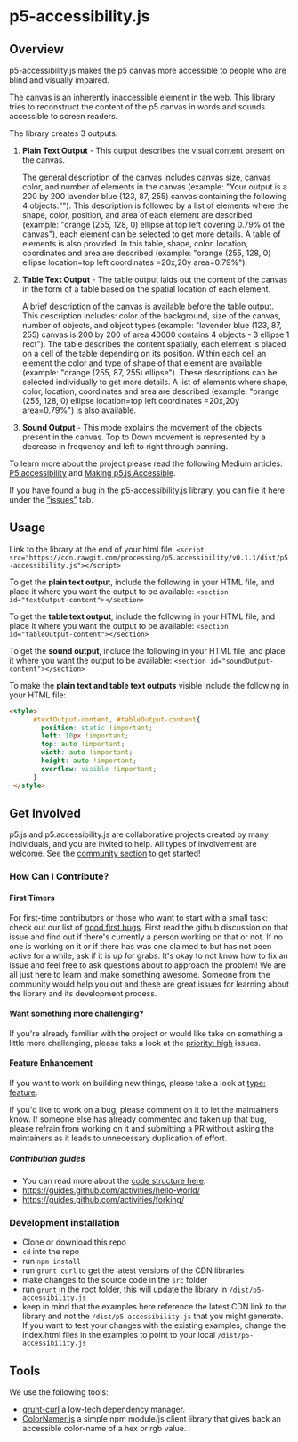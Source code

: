 # p5-accessibility.js

## Overview

p5-accessibility.js makes the p5 canvas more accessible to people who are blind and visually impaired.

The canvas is an inherently inaccessible element in the web. This library tries to reconstruct the content of the p5 canvas in words and sounds accessible to screen readers.

The library creates 3 outputs:

1.  **Plain Text Output** - This output describes the visual content present on the canvas.

      The general description of the canvas includes canvas size, canvas color, and number of elements in the canvas          (example: "Your output is a 200 by 200 lavender blue (123, 87, 255) canvas containing the following 4 objects:""). This description is followed by a list of elements where the shape, color, position, and area of each element are described (example: "orange (255, 128, 0) ellipse at top left covering 0.79% of the canvas"), each element can be selected to get more details. A table of elements is also provided. In this table, shape, color, location, coordinates and area are described (example: "orange (255, 128, 0) ellipse location=top left coordinates =20x,20y area=0.79%").

2.  **Table Text Output** - The table output laids out the content of the canvas in the form of a table based on the spatial location of each element.

      A brief description of the canvas is available before the table output. This description includes: color of the background, size of the canvas, number of objects, and object types (example: "lavender blue (123, 87, 255) canvas is 200 by 200 of area 40000 contains 4 objects - 3 ellipse 1 rect"). The table describes the content spatially, each element is placed on a cell of the table depending on its position. Within each cell an element the color and type of shape of that element are available (example: "orange (255, 87, 255) ellipse"). These descriptions can be selected individually to get more details. A list of elements where shape, color, location, coordinates and area are described (example: "orange (255, 128, 0) ellipse location=top left coordinates =20x,20y area=0.79%") is also available.

3.  **Sound Output** - This mode explains the movement of the objects present in the canvas. Top to Down movement is represented by a decrease in frequency and left to right through panning.

To learn more about the project please read the following Medium articles: [P5 accessibility](https://medium.com/processing-foundation/p5-accessibility-115d84535fa8) and [Making p5.js Accessible](https://medium.com/processing-foundation/making-p5-js-accessible-e2ce366e05a0).

If you have found a bug in the p5-accessibility.js library, you can file it here under the [“issues”](https://github.com/processing/p5.accessibility/issues) tab.

## Usage

Link to the library at the end of your html file:
`<script src="https://cdn.rawgit.com/processing/p5.accessibility/v0.1.1/dist/p5-accessibility.js"></script>`

To get the **plain text output**, include the following in your HTML file, and place it where you want the output to be available:
`<section id="textOutput-content"></section>`

To get the **table text output**, include the following in your HTML file, and place it where you want the output to be available:
`<section id="tableOutput-content"></section>`

To get the **sound output**, include the following in your HTML file, and place it where you want the output to be available:
`<section id="soundOutput-content"></section>`

To make the **plain text and table text outputs** visible include the following in your HTML file:

```html
<style>
      #textOutput-content, #tableOutput-content{
        position: static !important;
        left: 10px !important;
        top: auto !important;
        width: auto !important;
        height: auto !important;
        overflow: visible !important;
      }
 </style>
```

## Get Involved

p5.js and p5.accessibility.js are collaborative projects created by many individuals, and you are invited to help. All types of involvement are welcome. See the [community section](https://p5js.org/community/) to get started!

### How Can I Contribute?

#### First Timers

For first-time contributors or those who want to start with a small task: check out our list of [good first bugs](https://github.com/processing/p5.accessibility/issues?q=is%3Aopen+is%3Aissue+label%3A%22good+first+issue%22). First read the github discussion on that issue and find out if there's currently a person working on that or not. If no one is working on it or if there has was one claimed to but has not been active for a while, ask if it is up for grabs. It's okay to not know how to fix an issue and feel free to ask questions about to approach the problem! We are all just here to learn and make something awesome. Someone from the community would help you out and these are great issues for learning about the library and its development process.

#### Want something more challenging?

If you're already familiar with the project or would like take on something a little more challenging, please take a look at the [priority: high](https://github.com/processing/p5.accessibility/issues?q=is%3Aopen+is%3Aissue+label%3A%22priority%3A+high%22) issues.

#### Feature Enhancement

If you want to work on building new things, please take a look at [type: feature](https://github.com/processing/p5.accessibility/issues?q=is%3Aopen+is%3Aissue+label%3A%22type%3A+feature%22).

If you'd like to work on a bug, please comment on it to let the maintainers know. If someone else has already commented and taken up that bug, please refrain from working on it and submitting a PR without asking the maintainers as it leads to unnecessary duplication of effort.

##### Contribution guides

* You can read more about the [code structure here](https://github.com/processing/p5.accessibility/blob/master/CodeStructure.md).
* https://guides.github.com/activities/hello-world/
* https://guides.github.com/activities/forking/

### Development installation

* Clone or download this repo
* `cd` into the repo
* run `npm install`
* run `grunt curl` to get the latest versions of the CDN libraries
* make changes to the source code in the `src` folder
* run `grunt` in the root folder, this will update the library in `/dist/p5-accessibility.js`
* keep in mind that the examples here reference the latest CDN link to the library and not the `/dist/p5-accessibility.js` that you might generate. If you want to test your changes with the existing examples, change the index.html files in the examples to point to your local `/dist/p5-accessibility.js`

## Tools

We use the following tools:

* [grunt-curl](https://github.com/twolfson/grunt-curl) a low-tech dependency manager.
* [ColorNamer.js](https://github.com/MathuraMG/color-namer) a simple npm module/js client library that gives back an accessible color-name of a hex or rgb value.
